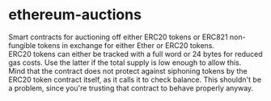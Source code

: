 # ethereum-auctions

Smart contracts for auctioning off either ERC20 tokens or ERC821 non-fungible tokens in exchange for either Ether or ERC20 tokens.  
ERC20 tokens can either be tracked with a full word or 24 bytes for reduced gas costs. Use the latter if the total supply is low enough to allow this.  
Mind that the contract does not protect against siphoning tokens by the ERC20 token contract itself, as it calls it to check balance. This shouldn't be a problem, since you're trusting that contract to behave properly anyway.